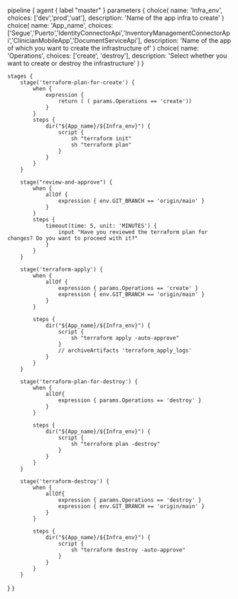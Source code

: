 pipeline {
    agent {
        label "master"
    }
     parameters {
        choice(
            name: 'Infra_env',
            choices: ['dev','prod','uat'],
            description: 'Name of the app infra to create'
        )
        choice(
            name: 'App_name',
            choices: ['Segue','Puerto','IdentityConnectorApi','InventoryManagementConnectorApi','ClinicianMobileApp','DocumentServiceApi'],
            description: 'Name of the app of which you want to create the infrastructure of' 
        )
        choice(
            name: 'Operations',
            choices: ['create', 'destroy'],
            description: 'Select whether you want to create or destroy the infrastructure'
        )
    }

    stages {
        stage('terraform-plan-for-create') {
            when {
                expression { 
                    return ( ( params.Operations == 'create'))
                }
            }
            steps {
                dir("${App_name}/${Infra_env}") {
                    script {
                        sh "terraform init"
                        sh "terraform plan"
                    }
                }
            }
        }

        stage("review-and-approve") {
            when {
                allOf {
                    expression { env.GIT_BRANCH == 'origin/main' }
                }
            }
            steps {
                timeout(time: 5, unit: 'MINUTES') {
                    input "Have you reviewed the terraform plan for changes? Do you want to proceed with it?"
                }
            }
        }

        stage('terraform-apply') {
            when {
                allOf {
                    expression { params.Operations == 'create' }
                    expression { env.GIT_BRANCH == 'origin/main' }
                }
            }

            steps {
                dir("${App_name}/${Infra_env}") {
                    script {
                        sh "terraform apply -auto-approve"
                    }
                    // archiveArtifacts 'terraform_apply_logs'
                }
            }
        }

        stage('terraform-plan-for-destroy') {
            when {
                allOf{
                    expression { params.Operations == 'destroy' }
                }
            }

            steps {
                dir("${App_name}/${Infra_env}") {
                    script {
                        sh "terraform plan -destroy"             
                    }
                }
            }
        }

        stage('terraform-destroy') {
            when {
                allOf{
                    expression { params.Operations == 'destroy' }
                    expression { env.GIT_BRANCH == 'origin/main' }
                }
            }

            steps {
                dir("${App_name}/${Infra_env}") {
                    script {
                        sh "terraform destroy -auto-approve"             
                    }
                }
            }
        }
        
        

 }
}
